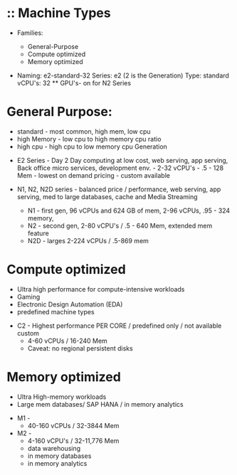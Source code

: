 
# :: Machine Types
* Families:
    - General-Purpose
    - Compute optimized
    - Memory optimized

* Naming:
e2-standard-32
Series: e2 (2 is the Generation)
Type: standard
vCPU's: 32
** GPU's- on for N2 Series

# General Purpose:
  - standard - most common, high mem, low cpu
  - high Memory - low cpu to high memory cpu ratio
  - high cpu - high cpu to low memory cpu Generation

* E2 Series - Day 2 Day computing at low cost, web serving, app serving, Back office
    micro services, development env.
      - 2-32 vCPU's
      - .5 - 128 Mem
      - lowest on demand pricing
      - custom available

* N1, N2, N2D series - balanced price / performance, web serving, app serving, med to large
    databases, cache and Media Streaming
    - N1 - first gen, 96 vCPUs and 624 GB of mem, 2-96 vCPUs, .95 - 324 memory,
    - N2 - second gen, 2-80 vCPU's / .5 - 640 Mem, extended mem feature
    - N2D - larges 2-224 vCPUs / .5-869 mem

# Compute optimized
  - Ultra high performance for compute-intensive workloads
  - Gaming
  - Electronic Design Automation (EDA)
  - predefined machine types
* C2 - Highest performance PER CORE / predefined only / not available custom
  - 4-60 vCPUs / 16-240 Mem
  - Caveat: no regional persistent disks
# Memory optimized
  - Ultra High-memory workloads
  - Large mem databases/ SAP HANA / in memory analytics

* M1 -
  - 40-160 vCPUs / 32-3844 Mem
* M2 -
  - 4-160 vCPU's / 32-11,776 Mem
  - data warehousing
  - in memory databases
  - in memory analytics